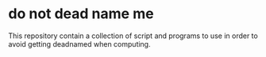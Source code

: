 # do not dead name me
This repository contain a collection of script and programs to use in
order to avoid getting deadnamed when computing.
